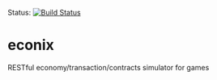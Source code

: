 Status: [![Build Status](https://travis-ci.org/sillsm/econix.png?branch=master)](https://travis-ci.org/sillsm/econix)

econix
======


RESTful economy/transaction/contracts simulator for games
